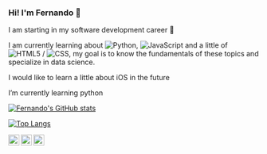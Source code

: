 ### Hi! I'm Fernando 👋

I am starting in my software development career :rocket:

I am currently learning about ![Python](https://img.shields.io/badge/-Python-333333?style=flat&logo=python), ![JavaScript](https://img.shields.io/badge/-JavaScript-333333?style=flat&logo=javascript) and a little of ![HTML5](https://img.shields.io/badge/-HTML5-333333?style=flat&logo=HTML5) / ![CSS](https://img.shields.io/badge/-CSS-333333?style=flat&logo=CSS3&logoColor=1572B6), my goal is to know the fundamentals of these topics and specialize in data science. 

I would like to learn a little about iOS in the future

I’m currently learning python  

[![Fernando's GitHub stats](https://github-readme-stats.vercel.app/api?username=ftrasvent&show_icons=true&theme=algolia)](https://github.com/ftrasvent/github-readme-stats)

[![Top Langs](https://github-readme-stats.vercel.app/api/top-langs/?username=ftrasvent&theme=algolia)](https://github.com/ftrasvent/github-readme-stats)

<a href="https://twitter.com/ftrasvent">
  <img align="left" alt="Fernando's Twitter" width="22px" src="https://cdn.jsdelivr.net/npm/simple-icons@v3/icons/twitter.svg" />
</a>
<a href="https://www.linkedin.com/in/ftrasvent/">
  <img align="left" alt="Fernando's Linkdein" width="22px" src="https://cdn.jsdelivr.net/npm/simple-icons@v3/icons/linkedin.svg" />
</a>
<a href="https://github.com/ftrasvent">
  <img align="left" alt="Fernando's Github" width="22px" src="https://cdn.jsdelivr.net/npm/simple-icons@v3/icons/github.svg" />
</a>
<!--
**ftrasvent/ftrasvent** is a ✨ _special_ ✨ repository because its `README.md` (this file) appears on your GitHub profile.

Here are some ideas to get you started:

- 🔭 I’m currently working on ...
- 🌱 I’m currently learning ...
- 👯 I’m looking to collaborate on ...
- 🤔 I’m looking for help with ...
- 💬 Ask me about ...
- 📫 How to reach me: ...
- 😄 Pronouns: ...
- ⚡ Fun fact: ...
-->
